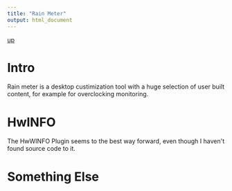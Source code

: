 ```yaml
---
title: "Rain Meter"
output: html_document
---
```

[up](https://mikewise2718.github.io/markdowndocs/)

# Intro
Rain meter is a desktop custimization tool with a huge selection of user built content, for example for overclocking monitoring.

# HwINFO
The HwWINFO Plugin seems to the best way forward, even though I haven't found source code to it.



# Something Else
